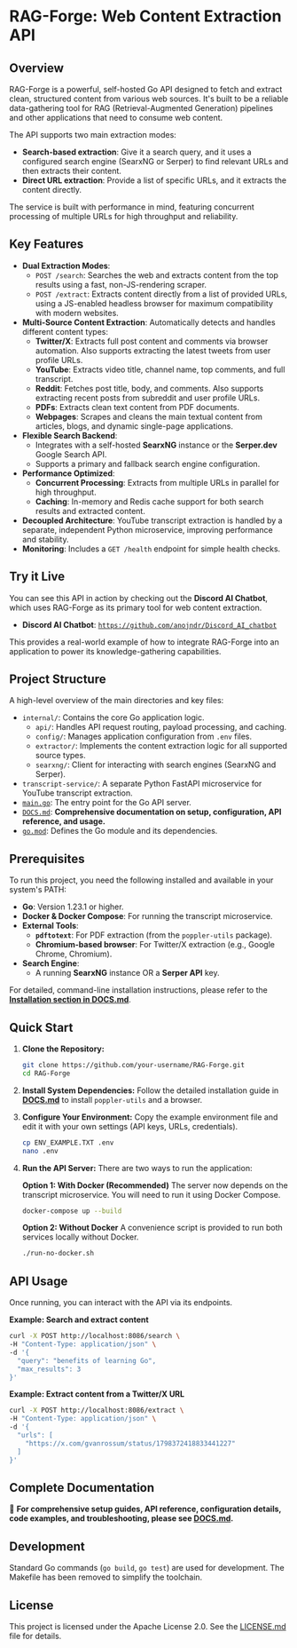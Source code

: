 # RAG-Forge: Web Content Extraction API

## Overview

RAG-Forge is a powerful, self-hosted Go API designed to fetch and extract clean, structured content from various web sources. It's built to be a reliable data-gathering tool for RAG (Retrieval-Augmented Generation) pipelines and other applications that need to consume web content.

The API supports two main extraction modes:
- **Search-based extraction**: Give it a search query, and it uses a configured search engine (SearxNG or Serper) to find relevant URLs and then extracts their content.
- **Direct URL extraction**: Provide a list of specific URLs, and it extracts the content directly.

The service is built with performance in mind, featuring concurrent processing of multiple URLs for high throughput and reliability.

## Key Features

*   **Dual Extraction Modes**:
    *   `POST /search`: Searches the web and extracts content from the top results using a fast, non-JS-rendering scraper.
    *   `POST /extract`: Extracts content directly from a list of provided URLs, using a JS-enabled headless browser for maximum compatibility with modern websites.
*   **Multi-Source Content Extraction**: Automatically detects and handles different content types:
    *   **Twitter/X**: Extracts full post content and comments via browser automation. Also supports extracting the latest tweets from user profile URLs.
    *   **YouTube**: Extracts video title, channel name, top comments, and full transcript.
    *   **Reddit**: Fetches post title, body, and comments. Also supports extracting recent posts from subreddit and user profile URLs.
    *   **PDFs**: Extracts clean text content from PDF documents.
    *   **Webpages**: Scrapes and cleans the main textual content from articles, blogs, and dynamic single-page applications.
*   **Flexible Search Backend**:
    *   Integrates with a self-hosted **SearxNG** instance or the **Serper.dev** Google Search API.
    *   Supports a primary and fallback search engine configuration.
*   **Performance Optimized**:
    *   **Concurrent Processing**: Extracts from multiple URLs in parallel for high throughput.
    *   **Caching**: In-memory and Redis cache support for both search results and extracted content.
   *   **Decoupled Architecture**: YouTube transcript extraction is handled by a separate, independent Python microservice, improving performance and stability.
   *   **Monitoring**: Includes a `GET /health` endpoint for simple health checks.
   
   ## Try it Live

You can see this API in action by checking out the **Discord AI Chatbot**, which uses RAG-Forge as its primary tool for web content extraction.

*   **Discord AI Chatbot**: [`https://github.com/anojndr/Discord_AI_chatbot`](https://github.com/anojndr/Discord_AI_chatbot)

This provides a real-world example of how to integrate RAG-Forge into an application to power its knowledge-gathering capabilities.

## Project Structure

A high-level overview of the main directories and key files:

*   `internal/`: Contains the core Go application logic.
    *   `api/`: Handles API request routing, payload processing, and caching.
    *   `config/`: Manages application configuration from `.env` files.
    *   `extractor/`: Implements the content extraction logic for all supported source types.
    *   `searxng/`: Client for interacting with search engines (SearxNG and Serper).
   *   `transcript-service/`: A separate Python FastAPI microservice for YouTube transcript extraction.
   *   [`main.go`](main.go): The entry point for the Go API server.
   *   [`DOCS.md`](DOCS.md): **Comprehensive documentation on setup, configuration, API reference, and usage.**
   *   [`go.mod`](go.mod): Defines the Go module and its dependencies.

## Prerequisites

To run this project, you need the following installed and available in your system's PATH:

*   **Go**: Version 1.23.1 or higher.
*   **Docker & Docker Compose**: For running the transcript microservice.
*   **External Tools**:
	*   **`pdftotext`**: For PDF extraction (from the `poppler-utils` package).
	*   **Chromium-based browser**: For Twitter/X extraction (e.g., Google Chrome, Chromium).
*   **Search Engine**:
	*   A running **SearxNG** instance OR a **Serper API** key.

For detailed, command-line installation instructions, please refer to the **[Installation section in DOCS.md](DOCS.md)**.

## Quick Start

1.  **Clone the Repository:**
    ```bash
    git clone https://github.com/your-username/RAG-Forge.git
    cd RAG-Forge
    ```

2.  **Install System Dependencies:**
    Follow the detailed installation guide in **[DOCS.md](DOCS.md)** to install `poppler-utils` and a browser.

3.  **Configure Your Environment:**
    Copy the example environment file and edit it with your own settings (API keys, URLs, credentials).
    ```bash
    cp ENV_EXAMPLE.TXT .env
    nano .env
    ```

4.  **Run the API Server:**
    There are two ways to run the application:
   
    **Option 1: With Docker (Recommended)**
    The server now depends on the transcript microservice. You will need to run it using Docker Compose.
    ```bash
    docker-compose up --build
    ```
   
    **Option 2: Without Docker**
    A convenience script is provided to run both services locally without Docker.
    ```bash
    ./run-no-docker.sh
    ```

## API Usage

Once running, you can interact with the API via its endpoints.

**Example: Search and extract content**
```bash
curl -X POST http://localhost:8086/search \
-H "Content-Type: application/json" \
-d '{
  "query": "benefits of learning Go",
  "max_results": 3
}'
```

**Example: Extract content from a Twitter/X URL**
```bash
curl -X POST http://localhost:8086/extract \
-H "Content-Type: application/json" \
-d '{
  "urls": [
    "https://x.com/gvanrossum/status/1798372418833441227"
  ]
}'
```

## Complete Documentation

📖 **For comprehensive setup guides, API reference, configuration details, code examples, and troubleshooting, please see [DOCS.md](DOCS.md).**

## Development

Standard Go commands (`go build`, `go test`) are used for development. The Makefile has been removed to simplify the toolchain.

## License

This project is licensed under the Apache License 2.0. See the [LICENSE.md](LICENSE.md) file for details.